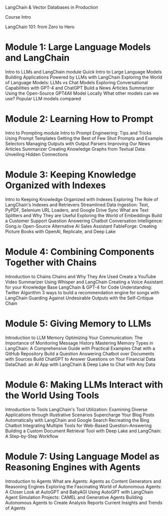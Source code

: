 LangChain & Vector Databases in Production

Course Intro

LangChain 101: from Zero to Hero

# Module 1: Large Language Models and LangChain

Intro to LLMs and LangChain module
Quick Intro to Large Language Models
Building Applications Powered by LLMs with LangChain
Exploring the World of Language Models: LLMs vs Chat Models
Exploring Conversational Capabilities with GPT-4 and ChatGPT
Build a News Articles Summarizer
Using the Open-Source GPT4All Model Locally
What other models can we use? Popular LLM models compared

# Module 2: Learning How to Prompt

Intro to Prompting module
Intro to Prompt Engineering: Tips and Tricks
Using Prompt Templates
Getting the Best of Few Shot Prompts and Example Selectors
Managing Outputs with Output Parsers
Improving Our News Articles Summarizer
Creating Knowledge Graphs from Textual Data: Unveiling Hidden Connections

# Module 3: Keeping Knowledge Organized with Indexes

Intro to Keeping Knowledge Organized with Indexes
Exploring The Role of LangChain's Indexes and Retrievers
Streamlined Data Ingestion: Text, PyPDF, Selenium URL Loaders, and Google Drive Sync
What are Text Splitters and Why They are Useful
Exploring the World of Embeddings
Build a Customer Support Question Answering Chatbot
Conversation Intelligence: Gong.io Open-Source Alternative AI Sales Assistant
FableForge: Creating Picture Books with OpenAI, Replicate, and Deep Lake

# Module 4: Combining Components Together with Chains

Introduction to Chains
Chains and Why They Are Used
Create a YouTube Video Summarizer Using Whisper and LangChain
Creating a Voice Assistant for your Knowledge Base
LangChain & GPT-4 for Code Understanding: Twitter Algorithm
3 ways to build a recommendation engine for songs with LangChain
Guarding Against Undesirable Outputs with the Self-Critique Chain

# Module 5: Giving Memory to LLMs

Introduction to LLM Memory
Optimizing Your Communication: The Importance of Monitoring Message History
Mastering Memory Types in LangChain: A Comprehensive Guide with Practical Examples
Chat with a GitHub Repository
Build a Question Answering Chatbot over Documents with Sources
Build ChatGPT to Answer Questions on Your Financial Data
DataChad: an AI App with LangChain & Deep Lake to Chat with Any Data

# Module 6: Making LLMs Interact with the World Using Tools

Introduction to Tools
LangChain's Tool Utilization: Examining Diverse Applications through Illustrative Scenarios
Supercharge Your Blog Posts Automatically with LangChain and Google Search
Recreating the Bing Chatbot
Integrating Multiple Tools for Web-Based Question-Answering
Building a Custom Document Retrieval Tool with Deep Lake and LangChain: A Step-by-Step Workflow

# Module 7: Using Language Model as Reasoning Engines with Agents

Introduction to Agents
What are Agents: Agents as Content Generators and Reasoning Engines
Exploring the Fascinating World of Autonomous Agents: A Closer Look at AutoGPT and BabyAGI
Using AutoGPT with LangChain
Agent Simulation Projects: CAMEL and Generative Agents
Building Autonomous Agents to Create Analysis Reports
Current Insights and Trends of Agents
